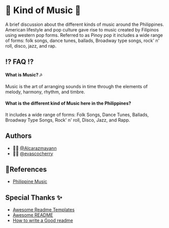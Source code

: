 # 🎵 Kind of Music 🎵

A brief discussion about the different kinds of music around the Philippines. American lifestyle and pop culture gave rise to music created by Filipinos using western pop forms. Referred to as Pinoy pop it includes a wide range of forms: folk songs, dance tunes, ballads, Broadway type songs, rock' n' roll, disco, jazz, and rap.



## ⁉ FAQ ⁉

#### What is Music? 🎶
Music is the art of arranging sounds in time through the elements of melody, harmony, rhythm, and timbre.


#### What is the different kind of Music here in the Philippines?
It includes a wide range of forms: Folk Songs, Dance Tunes, Ballads, Broadway Type Songs, Rock' n' roll, Disco, Jazz, and Rapp.



## Authors

- 👩‍🎓 [@Alcarazmayann](https://www.https://github.com/Alcarazmayann)
- 👩‍🎓 [@evascocherry](https://www.https://github.com/evascocherry)
## 📎References

- [Philippine Music](https://www.google.com/search?q=what+is+music&sxsrf=ALiCzsZQoV0GSSMKVJ37aL67s4q1XqNwpQ%3A1652076784020&ei=8LB4YoVxjoWYBfHwqKgG&ved=0ahUKEwiFqenO4dH3AhWOAqYKHXE4CmUQ4dUDCA4&uact=5&oq=what+is+music&gs_lcp=Cgdnd3Mtd2l6EAMyBAgjECcyDQgAEIAEEIcCELEDEBQyBQgAEIAEMgoIABCABBCHAhAUMgUIABCRAjIFCAAQgAQyBQgAEIAEMgUIABCABDIFCAAQgAQyBQgAEIAEOgcIABBHELADOgYIABAWEB5KBAhBGABKBAhGGABQqwNYihlgxB9oAXABeACAAcIBiAGIEpIBBDAuMTmYAQCgAQHIAQjAAQE&sclient=gws-wiz)

## Special Thanks ✨

 - [Awesome Readme Templates](https://awesomeopensource.com/project/elangosundar/awesome-README-templates)
 - [Awesome README](https://github.com/matiassingers/awesome-readme)
 - [How to write a Good readme](https://bulldogjob.com/news/449-how-to-write-a-good-readme-for-your-github-project)


